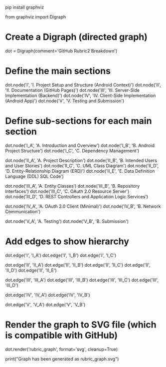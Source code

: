 pip install graphviz

from graphviz import Digraph

# Create a Digraph (directed graph)
dot = Digraph(comment='GitHub Rubric2 Breakdown')

# Define the main sections
dot.node('I', 'I. Project Setup and Structure (Android Context)')
dot.node('II', 'II. Documentation (GitHub Pages)')
dot.node('III', 'III. Server-Side Implementation (Backend)')
dot.node('IV', 'IV. Client-Side Implementation (Android App)')
dot.node('V', 'V. Testing and Submission')

# Define sub-sections for each main section
dot.node('I_A', 'A. Introduction and Overview')
dot.node('I_B', 'B. Android Project Structure')
dot.node('I_C', 'C. Dependency Management')

dot.node('II_A', 'A. Project Description')
dot.node('II_B', 'B. Intended Users and User Stories')
dot.node('II_C', 'C. UML Class Diagram')
dot.node('II_D', 'D. Entity-Relationship Diagram (ERD)')
dot.node('II_E', 'E. Data Definition Language (DDL) SQL Code')

dot.node('III_A', 'A. Entity Classes')
dot.node('III_B', 'B. Repository Interfaces')
dot.node('III_C', 'C. OAuth 2.0 Resource Server')
dot.node('III_D', 'D. REST Controllers and Application Logic Services')

dot.node('IV_A', 'A. OAuth 2.0 Client (Minimal)')
dot.node('IV_B', 'B. Network Communication')

dot.node('V_A', 'A. Testing')
dot.node('V_B', 'B. Submission')

# Add edges to show hierarchy
dot.edge('I', 'I_A')
dot.edge('I', 'I_B')
dot.edge('I', 'I_C')

dot.edge('II', 'II_A')
dot.edge('II', 'II_B')
dot.edge('II', 'II_C')
dot.edge('II', 'II_D')
dot.edge('II', 'II_E')

dot.edge('III', 'III_A')
dot.edge('III', 'III_B')
dot.edge('III', 'III_C')
dot.edge('III', 'III_D')

dot.edge('IV', 'IV_A')
dot.edge('IV', 'IV_B')

dot.edge('V', 'V_A')
dot.edge('V', 'V_B')

# Render the graph to SVG file (which is compatible with GitHub)
dot.render('rubric_graph', format='svg', cleanup=True)

print("Graph has been generated as rubric_graph.svg")
